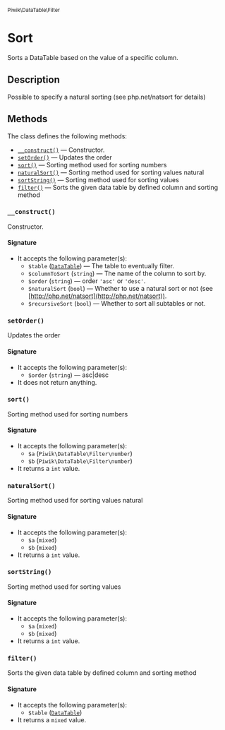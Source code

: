<small>Piwik\DataTable\Filter</small>

Sort
====

Sorts a DataTable based on the value of a specific column.

Description
-----------

Possible to specify a natural sorting (see php.net/natsort for details)

Methods
-------

The class defines the following methods:

- [`__construct()`](#__construct) &mdash; Constructor.
- [`setOrder()`](#setorder) &mdash; Updates the order
- [`sort()`](#sort) &mdash; Sorting method used for sorting numbers
- [`naturalSort()`](#naturalsort) &mdash; Sorting method used for sorting values natural
- [`sortString()`](#sortstring) &mdash; Sorting method used for sorting values
- [`filter()`](#filter) &mdash; Sorts the given data table by defined column and sorting method

<a name="__construct" id="__construct"></a>
<a name="__construct" id="__construct"></a>
### `__construct()`

Constructor.

#### Signature

- It accepts the following parameter(s):
    - `$table` ([`DataTable`](../../../Piwik/DataTable.md)) &mdash; The table to eventually filter.
    - `$columnToSort` (`string`) &mdash; The name of the column to sort by.
    - `$order` (`string`) &mdash; order `'asc'` or `'desc'`.
    - `$naturalSort` (`bool`) &mdash; Whether to use a natural sort or not (see [http://php.net/natsort](http://php.net/natsort)).
    - `$recursiveSort` (`bool`) &mdash; Whether to sort all subtables or not.

<a name="setorder" id="setorder"></a>
<a name="setOrder" id="setOrder"></a>
### `setOrder()`

Updates the order

#### Signature

- It accepts the following parameter(s):
    - `$order` (`string`) &mdash; asc|desc
- It does not return anything.

<a name="sort" id="sort"></a>
<a name="sort" id="sort"></a>
### `sort()`

Sorting method used for sorting numbers

#### Signature

- It accepts the following parameter(s):
    - `$a` (`Piwik\DataTable\Filter\number`)
    - `$b` (`Piwik\DataTable\Filter\number`)
- It returns a `int` value.

<a name="naturalsort" id="naturalsort"></a>
<a name="naturalSort" id="naturalSort"></a>
### `naturalSort()`

Sorting method used for sorting values natural

#### Signature

- It accepts the following parameter(s):
    - `$a` (`mixed`)
    - `$b` (`mixed`)
- It returns a `int` value.

<a name="sortstring" id="sortstring"></a>
<a name="sortString" id="sortString"></a>
### `sortString()`

Sorting method used for sorting values

#### Signature

- It accepts the following parameter(s):
    - `$a` (`mixed`)
    - `$b` (`mixed`)
- It returns a `int` value.

<a name="filter" id="filter"></a>
<a name="filter" id="filter"></a>
### `filter()`

Sorts the given data table by defined column and sorting method

#### Signature

- It accepts the following parameter(s):
    - `$table` ([`DataTable`](../../../Piwik/DataTable.md))
- It returns a `mixed` value.


